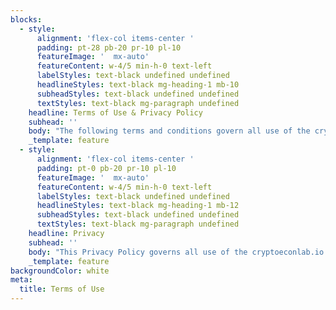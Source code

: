 ```yaml
---
blocks:
  - style:
      alignment: 'flex-col items-center '
      padding: pt-28 pb-20 pr-10 pl-10
      featureImage: '  mx-auto'
      featureContent: w-4/5 min-h-0 text-left
      labelStyles: text-black undefined undefined
      headlineStyles: text-black mg-heading-1 mb-10
      subheadStyles: text-black undefined undefined
      textStyles: text-black mg-paragraph undefined
    headline: Terms of Use & Privacy Policy
    subhead: ''
    body: "The following terms and conditions govern all use of the cryptoeconlab.io website and all content available at or through the website (the “Website”).\_\_\n\nPlease read these terms carefully.\_ If you don’t agree to all of these terms and conditions (“Terms”), you are prohibited from using or accessing this Website.\_\_\n\nWe may make changes to these Terms from time to time. If you don’t agree to these revisions, you should stop using the Website.\n\n## **Disclaimer of Warranties**\n\nThe Website is provided “as is” without any express or implied warranties such as the warranties of merchantability, fitness for a particular purpose and non-infringement. We don’t make any warranty that the Website will be error-free or reliable.\n\n## **Acceptable Use**\n\nCryptoEconLab and the Website do not provide legal, tax, financial or investment advice. No party should act in reliance upon, or with the expectation of, any such advice.In order to use the Services you must be 13 years of age or older. If you are 13 or older but under 18 years of age, you must have your parent or legal guardian’s permission to use the Services and to accept the terms of this TOS.\n\n## **Limitation of Liability**\n\nTo the extent permitted by law, our liability for any claims relating to or arising out of these Terms, including for any implied warranties, is limited to the amount you’ve paid us to use the Services within the past (6) months, if anything.\n\nWe will not be liable to you for any lost profits or other special, incidental or consequential damages related to or arising out of the Services, such as (a) third party, investor or tokenholder claims or (b) the cost of procuring substitute products or services.\_\n\n## **General Representation and Warranty**\n\nYou must follow all applicable laws when using our Services.\_ You agree that your use of the Services will not infringe on any third party’s intellectual property rights.\_\n\n**Indemnification**\n\nTo the extent allowed by applicable law, you’ll indemnify us and our directors, officers, employees, and contractors for any third-party legal proceedings (including actions by government authorities) arising out of or relating to your unlawful use of the Website or violation of these Terms.\n\n**Miscellaneous**\n\nThese Terms constitute the entire agreement between you and CryptoEconLab concerning the Website\n\nCalifornia law will govern all disputes arising out of or relating to these terms, regardless of conflict of laws rules.\_ These disputes will be resolved exclusively in the federal or state courts of San Francisco County, California, USA, and you consent to personal jurisdiction in those courts.\n\nIf it turns out that a particular term is not valid or enforceable, this will not affect any other terms.\n\nOur failure to enforce a provision is not a waiver of its right to do so later.\_\n\nYou may not assign any of your rights under these Terms without our prior written consent.\_ Any other attempt to assign your rights under the Terms is void.\_ We may assign our rights under these Terms to any of our affiliates or subsidiaries, or to any successor in interest of any business associated with the Website.\n\nThis document is CC-BY-SA. It was last updated February 14, 2023.\n"
    _template: feature
  - style:
      alignment: 'flex-col items-center '
      padding: pt-0 pb-20 pr-10 pl-10
      featureImage: '  mx-auto'
      featureContent: w-4/5 min-h-0 text-left
      labelStyles: text-black undefined undefined
      headlineStyles: text-black mg-heading-1 mb-12
      subheadStyles: text-black undefined undefined
      textStyles: text-black mg-paragraph undefined
    headline: Privacy
    subhead: ''
    body: "This Privacy Policy governs all use of the cryptoeconlab.io website and all content available at or through the website (the “**Website**”).\_\n\nThe Website is offered subject to your acceptance without modification of all the terms and conditions herein, and all other other operating rules, policies (including, without limitation, our Terms of Use and procedures that may be updated from time to time.\_ By accessing or using any part of our Website, you agree to be bound by the terms and conditions of the Privacy Policy.\_ If you do not agree to all of the terms and conditions of this Privacy Policy, then you may not access our Website.\_\_\_\_\n\n**[What information do we collect?](https://discuss.ipfs.io/privacy#collect)**\n\nWe currently do not collect personal information from the users of our Website.\_\n\n**Third party links**\n\nOccasionally, at our discretion, we may include or offer third party products or services on our Website. These third party sites have separate and independent privacy policies and may collect or use your data in a way we are not aware of. We therefore have no responsibility or liability for the content and activities of these linked sites.\n\n**Changes to our Privacy Policy**\n\nIf we decide to change our Privacy Policy, we will post those changes on this page.\n\nThis document is CC-BY-SA. It was last updated February 14, 2023.\n"
    _template: feature
backgroundColor: white
meta:
  title: Terms of Use
---
```


